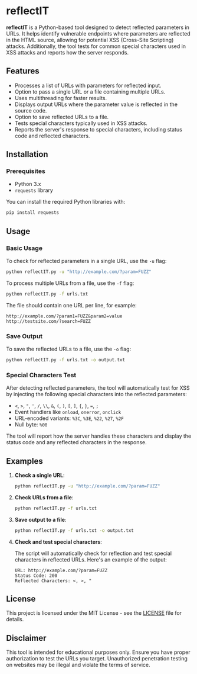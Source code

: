 
# reflectIT

**reflectIT** is a Python-based tool designed to detect reflected parameters in URLs. It helps identify vulnerable endpoints where parameters are reflected in the HTML source, allowing for potential XSS (Cross-Site Scripting) attacks. Additionally, the tool tests for common special characters used in XSS attacks and reports how the server responds.

## Features

- Processes a list of URLs with parameters for reflected input.
- Option to pass a single URL or a file containing multiple URLs.
- Uses multithreading for faster results.
- Displays output URLs where the parameter value is reflected in the source code.
- Option to save reflected URLs to a file.
- Tests special characters typically used in XSS attacks.
- Reports the server's response to special characters, including status code and reflected characters.

## Installation

### Prerequisites

- Python 3.x
- `requests` library

You can install the required Python libraries with:

```bash
pip install requests
```

## Usage

### Basic Usage

To check for reflected parameters in a single URL, use the `-u` flag:

```bash
python reflectIT.py -u "http://example.com/?param=FUZZ"
```

To process multiple URLs from a file, use the `-f` flag:

```bash
python reflectIT.py -f urls.txt
```

The file should contain one URL per line, for example:

```
http://example.com/?param1=FUZZ&param2=value
http://testsite.com/?search=FUZZ
```

### Save Output

To save the reflected URLs to a file, use the `-o` flag:

```bash
python reflectIT.py -f urls.txt -o output.txt
```

### Special Characters Test

After detecting reflected parameters, the tool will automatically test for XSS by injecting the following special characters into the reflected parameters:

- `<`, `>`, `"`, `'`, `/`, `\\`, `&`, `(`, `)`, `[`, `]`, `{`, `}`, `=`, `;`
- Event handlers like `onload`, `onerror`, `onclick`
- URL-encoded variants: `%3C`, `%3E`, `%22`, `%27`, `%2F`
- Null byte: `%00`

The tool will report how the server handles these characters and display the status code and any reflected characters in the response.

## Examples

1. **Check a single URL**:

   ```bash
   python reflectIT.py -u "http://example.com/?param=FUZZ"
   ```

2. **Check URLs from a file**:

   ```bash
   python reflectIT.py -f urls.txt
   ```

3. **Save output to a file**:

   ```bash
   python reflectIT.py -f urls.txt -o output.txt
   ```

4. **Check and test special characters**:

   The script will automatically check for reflection and test special characters in reflected URLs. Here's an example of the output:

   ```
   URL: http://example.com/?param=FUZZ
   Status Code: 200
   Reflected Characters: <, >, "
   ```

## License

This project is licensed under the MIT License - see the [LICENSE](LICENSE) file for details.

## Disclaimer

This tool is intended for educational purposes only. Ensure you have proper authorization to test the URLs you target. Unauthorized penetration testing on websites may be illegal and violate the terms of service.
```
